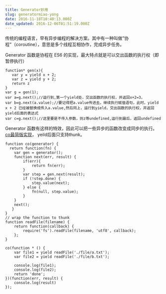 ```yaml
---
title: Generator妙用
slug: generatormiao-yong
date: 2016-11-18T10:40:13.000Z
date_updated: 2016-12-06T01:51:19.000Z
---
```


传统的编程语言，早有异步编程的解决方案。其中有一种叫做"协程"（coroutine），意思是多个线程互相协作，完成异步任务。

Generator 函数是协程在 ES6 的实现，最大特点就是可以交出函数的执行权（即暂停执行）

    
    function* gen(x){
       var y = yield x + 2;
       var z = yield y + 2;
       return z
    }
    var g = gen(1);
    var a=g.next();//运行到,第一个yield处，交出函数的执行权，并返回x+2=3，
    var b=g.next(a.value);//要记得把a.value传进去，继续执行赋值语句，此时，yield x + 2 已经被替换成传入a.value,然后同上，运行到yield，交出函数的执行权，并返回yield后面的表达式
    var c=g.next();//这里要是不传入参数，则z等undefined,运行到最后，返回undefined
    

Generator 函数有这样的特效，因此可以把一些异步的函数改变成同步的执行。[co最简版实现](https://cnodejs.org/topic/53474cd19e21582e740117df)， yeild后面只支持thunk。

    
    function co(generator) {
      return function(fn) {
        var gen = generator();
        function next(err, result) {
            if(err){
                return fn(err);
            }
            var step = gen.next(result);
            if (!step.done) {
                step.value(next);
            } else {
                fn(null, step.value);
            }
        }
        next();
       }
    }
    // wrap the function to thunk
    function readFile(filename) {
        return function(callback) {
            require('fs').readFile(filename, 'utf8', callback);
        };
    }
    
    co(function * () {
        var file1 = yield readFile('./file/a.txt');
        var file2 = yield readFile('./file/b.txt');
    
        console.log(file1);
        console.log(file2);
        return 'done';
    })(function(err, result) {
        console.log(result)
    });
    

